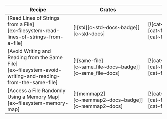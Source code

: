 | Recipe | Crates | Categories |
|--------|--------|------------|
| [Read Lines of Strings from a File][ex~filesystem~read-lines-of-strings-from-a-file] | [![std][c~std~docs~badge]][c~std~docs] | [![cat~filesystem][cat~filesystem~badge]][cat~filesystem] |
| [Avoid Writing and Reading from the Same File][ex~filesystem~avoid-writing-and-reading-from-the-same-file] | [![same-file][c~same_file~docs~badge]][c~same_file~docs] | [![cat~filesystem][cat~filesystem~badge]][cat~filesystem] |
| [Access a File Randomly Using a Memory Map][ex~filesystem~memory-map] | [![memmap2][c~memmap2~docs~badge]][c~memmap2~docs] | [![cat~filesystem][cat~filesystem~badge]][cat~filesystem] |
